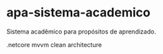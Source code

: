 # apa-sistema-academico
Sistema acadêmico para propósitos de aprendizado.

.netcore
mvvm
clean architecture
